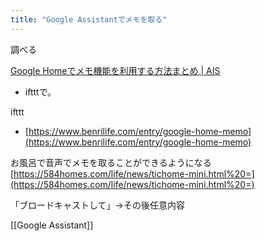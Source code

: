 ```yaml
---
title: "Google Assistantでメモを取る"
---
```


調べる



[Google Homeでメモ機能を利用する方法まとめ | AIS](https://ais.media/cat4/2386.php)
- iftttで。

ifttt
- [https://www.benrilife.com/entry/google-home-memo](https://www.benrilife.com/entry/google-home-memo)



お風呂で音声でメモを取ることができるようになる
[https://584homes.com/life/news/tichome-mini.html%20=](https://584homes.com/life/news/tichome-mini.html%20=)

「ブロードキャストして」→その後任意内容

[[Google Assistant]]
